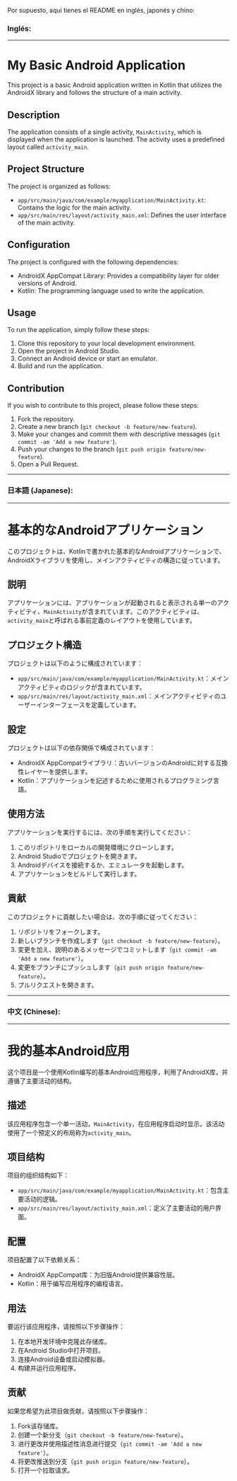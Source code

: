 Por supuesto, aquí tienes el README en inglés, japonés y chino:

### Inglés:

---

# My Basic Android Application

This project is a basic Android application written in Kotlin that utilizes the AndroidX library and follows the structure of a main activity.

## Description

The application consists of a single activity, `MainActivity`, which is displayed when the application is launched. The activity uses a predefined layout called `activity_main`.

## Project Structure

The project is organized as follows:

- `app/src/main/java/com/example/myapplication/MainActivity.kt`: Contains the logic for the main activity.
- `app/src/main/res/layout/activity_main.xml`: Defines the user interface of the main activity.

## Configuration

The project is configured with the following dependencies:

- AndroidX AppCompat Library: Provides a compatibility layer for older versions of Android.
- Kotlin: The programming language used to write the application.

## Usage

To run the application, simply follow these steps:

1. Clone this repository to your local development environment.
2. Open the project in Android Studio.
3. Connect an Android device or start an emulator.
4. Build and run the application.

## Contribution

If you wish to contribute to this project, please follow these steps:

1. Fork the repository.
2. Create a new branch (`git checkout -b feature/new-feature`).
3. Make your changes and commit them with descriptive messages (`git commit -am 'Add a new feature'`).
4. Push your changes to the branch (`git push origin feature/new-feature`).
5. Open a Pull Request.


---

### 日本語 (Japanese):

---

# 基本的なAndroidアプリケーション

このプロジェクトは、Kotlinで書かれた基本的なAndroidアプリケーションで、AndroidXライブラリを使用し、メインアクティビティの構造に従っています。

## 説明

アプリケーションには、アプリケーションが起動されると表示される単一のアクティビティ、`MainActivity`が含まれています。このアクティビティは、`activity_main`と呼ばれる事前定義のレイアウトを使用しています。

## プロジェクト構造

プロジェクトは以下のように構成されています：

- `app/src/main/java/com/example/myapplication/MainActivity.kt`：メインアクティビティのロジックが含まれています。
- `app/src/main/res/layout/activity_main.xml`：メインアクティビティのユーザーインターフェースを定義しています。

## 設定

プロジェクトは以下の依存関係で構成されています：

- AndroidX AppCompatライブラリ：古いバージョンのAndroidに対する互換性レイヤーを提供します。
- Kotlin：アプリケーションを記述するために使用されるプログラミング言語。

## 使用方法

アプリケーションを実行するには、次の手順を実行してください：

1. このリポジトリをローカルの開発環境にクローンします。
2. Android Studioでプロジェクトを開きます。
3. Androidデバイスを接続するか、エミュレータを起動します。
4. アプリケーションをビルドして実行します。

## 貢献

このプロジェクトに貢献したい場合は、次の手順に従ってください：

1. リポジトリをフォークします。
2. 新しいブランチを作成します（`git checkout -b feature/new-feature`）。
3. 変更を加え、説明のあるメッセージでコミットします（`git commit -am 'Add a new feature'`）。
4. 変更をブランチにプッシュします（`git push origin feature/new-feature`）。
5. プルリクエストを開きます。



---

### 中文 (Chinese):

---

# 我的基本Android应用

这个项目是一个使用Kotlin编写的基本Android应用程序，利用了AndroidX库，并遵循了主要活动的结构。

## 描述

该应用程序包含一个单一活动，`MainActivity`，在应用程序启动时显示。该活动使用了一个预定义的布局称为`activity_main`。

## 项目结构

项目的组织结构如下：

- `app/src/main/java/com/example/myapplication/MainActivity.kt`：包含主要活动的逻辑。
- `app/src/main/res/layout/activity_main.xml`：定义了主要活动的用户界面。

## 配置

项目配置了以下依赖关系：

- AndroidX AppCompat库：为旧版Android提供兼容性层。
- Kotlin：用于编写应用程序的编程语言。

## 用法

要运行该应用程序，请按照以下步骤操作：

1. 在本地开发环境中克隆此存储库。
2. 在Android Studio中打开项目。
3. 连接Android设备或启动模拟器。
4. 构建并运行应用程序。

## 贡献

如果您希望为此项目做贡献，请按照以下步骤操作：

1. Fork该存储库。
2. 创建一个新分支（`git checkout -b feature/new-feature`）。
3. 进行更改并使用描述性消息进行提交（`git commit -am 'Add a new feature'`）。
4. 将更改推送到分支（`git push origin feature/new-feature`）。
5. 打开一个拉取请求。





